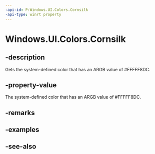 ```yaml
---
-api-id: P:Windows.UI.Colors.Cornsilk
-api-type: winrt property
---
```


<!-- Property syntax
public Windows.UI.Color Cornsilk { get; }
-->

# Windows.UI.Colors.Cornsilk

## -description

Gets the system-defined color that has an ARGB value of #FFFFF8DC.



## -property-value

The system-defined color that has an ARGB value of #FFFFF8DC.

## -remarks

## -examples

## -see-also
